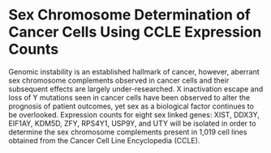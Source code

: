# Sex Chromosome Determination of Cancer Cells Using CCLE Expression Counts

Genomic instability is an established hallmark of cancer, however, aberrant sex chromosome complements observed in cancer cells and their subsequent effects are largely under-researched.  X inactivation escape and loss of Y mutations seen in cancer cells have been observed to alter the prognosis of patient outcomes, yet sex as a biological factor continues to be overlooked.  Expression counts for eight sex linked genes: XIST, DDX3Y, EIF1AY, KDM5D, ZFY, RPS4Y1, USP9Y, and UTY will be isolated in order to determine the sex chromosome complements present in 1,019 cell lines obtained from the Cancer Cell Line Encyclopedia (CCLE).
